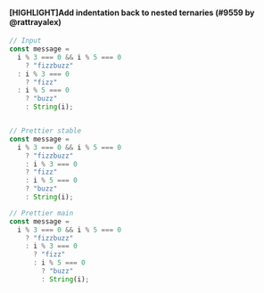 #### [HIGHLIGHT]Add indentation back to nested ternaries (#9559 by @rattrayalex)

<!-- prettier-ignore -->
```js
// Input
const message =
  i % 3 === 0 && i % 5 === 0
    ? "fizzbuzz"
  : i % 3 === 0
    ? "fizz"
  : i % 5 === 0
    ? "buzz"
    : String(i);


// Prettier stable
const message =
  i % 3 === 0 && i % 5 === 0
    ? "fizzbuzz"
    : i % 3 === 0
    ? "fizz"
    : i % 5 === 0
    ? "buzz"
    : String(i);

// Prettier main
const message =
  i % 3 === 0 && i % 5 === 0
    ? "fizzbuzz"
    : i % 3 === 0
      ? "fizz"
      : i % 5 === 0
        ? "buzz"
        : String(i);
```

